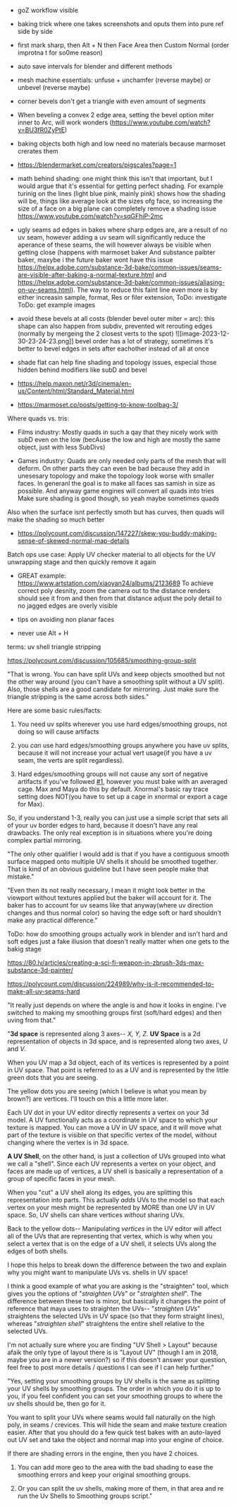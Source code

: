 - goZ workflow visible
- baking trick where one takes screenshots and oputs them into pure ref side by side
- first mark sharp, then Alt + N then Face Area then Custom Normal (order improtna t for so0me reason)
- auto save intervals for blender and different methods
- mesh machine essentials: unfuse + unchamfer (reverse maybe) or unbevel (reverse maybe)
- corner bevels don't get a triangle with even amount of segments
- When beveling a convex 2 edge area, setting the bevel option miter inner to Arc, will work wonders (https://www.youtube.com/watch?v=BU3fR0ZyPtE)
- baking objects both high and low need no materials because marmoset crerates them

- https://blendermarket.com/creators/pigscales?page=1


- math behind shading: one might think this isn't that important, but I would argue that it's essential for getting perfect shading. For example turinig on the lines (light blue pink, mainly pink) shows how the shading will be, things like average look at the sizes ofg face, so increasing the size of a face on a big plane can completely remove a shading issue
 https://www.youtube.com/watch?v=sqGFhiP-2mc


- ugly seams ad edges in bakes where sharp edges are, are a result of no uv seam, however adding a uv seam will significantly reduce the aperance of these  seams, the will however always be visible when getting close (happens with marmoset baker And substance paibter baker, maxybe i  the future baker wont have this issue https://helpx.adobe.com/substance-3d-bake/common-issues/seams-are-visible-after-baking-a-normal-texture.html and https://helpx.adobe.com/substance-3d-bake/common-issues/aliasing-on-uv-seams.html). The way to reduce this faint line even more is by either increasin sample, format, Res or filer extension, ToDo: investigate ToDo: get example images

- avoid these bevels at all costs (blender bevel outer miter = arc):
this shape can also happen from subdiv, prevented wit rerouting edges (normally by mergeing the 2 closest verts to the spot)
  ![[image-2023-12-30-23-24-23.png]]
  bevel order has a lot of strategy, sometimes it's better to bevel edges in sets after eachother instead of all at once

- shade flat can help fine shading and topology issues, especial those hidden behind modifiers like subD and bevel

- https://help.maxon.net/r3d/cinema/en-us/Content/html/Standard_Material.html
- https://marmoset.co/posts/getting-to-know-toolbag-3/



Where quads vs. tris:

- Films industry: Mostly quads in such a qay that they nicely work with subD even on the low (becAuse the low and high are mostly the same object, just with less SubDivs)

- Games industry: Quads are only needed only parts of the mesh that will deform. On other parts they can even be bad because they add in unesesary topology and make the topology look worse with smaller faces. In generanl the goal is to make all faces sas samish in size as possible. And anyway game engines will convert all quads into tries
Make sure shading is good though, so yeah maybe sometimes quads

Also when the surface isnt perfectly smoth but has curves, then quads will make the shading so much better


- https://polycount.com/discussion/147227/skew-you-buddy-making-sense-of-skewed-normal-map-details



Batch ops use case:
Apply UV checker material to all objects for the UV unwrapping stage and then quickly remove it again



- GREAT example: https://www.artstation.com/xiaoyan24/albums/2123689 To achieve correct poly desnity, zoom the camera out to the distance renders should see it from and then from that distance adjust the poly detail to no jagged edges are overly visible

- tips on avoiding non planar faces

- never use Alt + H

terms:
uv shell
triangle stripping

https://polycount.com/discussion/105685/smoothing-group-split

"That is wrong. You can have split UVs and keep objects smoothed but not the other way around (you can't have a smoothing split without a UV split). Also, those shells are a good candidate for mirroring. Just make sure the triangle stripping is the same across both sides."


Here are some basic rules/facts:  
  
1. You need uv splits wherever you use hard edges/smoothing groups, not doing so will cause artifacts  
  
2. you *can* use hard edges/smoothing groups anywhere you have uv splits, because it will not increase your actual vert usage(if you have a uv seam, the verts are split regardless).  
  
3. Hard edges/smoothing groups will not cause any sort of negative artifacts if you've followed [#1](https://polycount.com/search?Search=%231&Mode=like), however you must bake with an averaged cage. Max and Maya do this by default. Xnormal's basic ray trace setting does NOT(you have to set up a cage in xnormal or export a cage for Max).  
  
So, if you understand 1-3, really you can just use a simple script that sets all of your uv border edges to hard, because it doesn't have any real drawbacks. The only real exception is in situations where you're doing complex partial mirroring.

"The only other qualifier I would add is that if you have a contiguous smooth surface mapped onto multiple UV shells it should be smoothed together. That is kind of an obvious guideline but I have seen people make that mistake."

"Even then its not really necessary, I mean it might look better in the viewport without textures applied but the baker will account for it. The baker has to account for uv seams like that anyway(where uv direction changes and thus normal color) so having the edge soft or hard shouldn't make any practical difference."

ToDo: how do smoothing groups actually work in blender and isn't hard and soft edges just a fake illusion that doesn't really matter when one gets to the bakig stage

https://80.lv/articles/creating-a-sci-fi-weapon-in-zbrush-3ds-max-substance-3d-painter/

https://polycount.com/discussion/224989/why-is-it-recommended-to-make-all-uv-seams-hard

"It really just depends on where the angle is and how it looks in engine. I've switched to making my smoothing groups first (soft/hard edges) and then uving from that."


"**3d space** is represented along 3 axes-- _X, Y, Z_. **UV Space** is a 2d representation of objects in 3d space, and is represented along two axes, _U_ and _V_.

When you UV map a 3d object, each of its vertices is represented by a point in UV space. That point is referred to as a UV and is represented by the little green dots that you are seeing.

The yellow dots you are seeing (which I believe is what you mean by brown?) are vertices. I'll touch on this a little more later.

Each UV dot in your UV editor directly represents a vertex on your 3d model. A UV functionally acts as a coordinate in UV space to which your texture is mapped. You can move a UV in UV space, and it will move what part of the texture is visible on that specific vertex of the model, without changing where the vertex is in 3d space.

**A UV Shell**, on the other hand, is just a collection of UVs grouped into what we call a "shell". Since each UV represents a vertex on your object, and faces are made up of vertices, a UV shell is basically a representation of a group of specific faces in your mesh.

When you "cut" a UV shell along its edges, you are splitting this representation into parts. This actually _adds_ UVs to the model so that each vertex on your mesh might be represented by MORE than one UV in UV space. So, UV shells can share vertices _without_ sharing UVs.

Back to the yellow dots-- Manipulating _vertices_ in the UV editor will affect all of the UVs that are representing that vertex, which is why when you select a vertex that is on the edge of a UV shell, it selects UVs along the edges of both shells.

I hope this helps to break down the difference between the two and explain why you might want to manipulate UVs vs. shells in UV space!

I think a good example of what you are asking is the "straighten" tool, which gives you the options of "_straighten UVs_" or "_straighten shell_". The difference between these two is minor, but basically it changes the point of reference that maya uses to straighten the UVs-- "_straighten UVs_" straightens the selected UVs in UV space (so that they form straight lines), whereas "_straighten shell_" straightens the entire shell relative to the selected UVs.

I'm not actually sure where you are finding "UV Shell > Layout" because afaik the only type of layout there is is "Layout UV" (though I am in 2018, maybe you are in a newer version?) so if this doesn't answer your question, feel free to post more details / questions I can see if I can help further."



"Yes, setting your smoothing groups by UV shells is the same as splitting your UV shells by smoothing groups. The order in which you do it is up to you, if you feel confident you can set your smoothing groups to where the uv shells should be, then go for it.  
  
You want to split your UVs where seams would fall naturally on the high poly, in seams / crevices. This will hide the seam and make texture creation easier. After that you should do a few quick test bakes with an auto-layed out UV set and take the object and normal map into your engine of choice.  
  
If there are shading errors in the engine, then you have 2 choices.  
  
1. You can add more geo to the area with the bad shading to ease the smoothing errors and keep your original smoothing groups.  
  
2. Or you can split the uv shells, making more of them, in that area and re run the Uv Shells to Smoothing groups script."